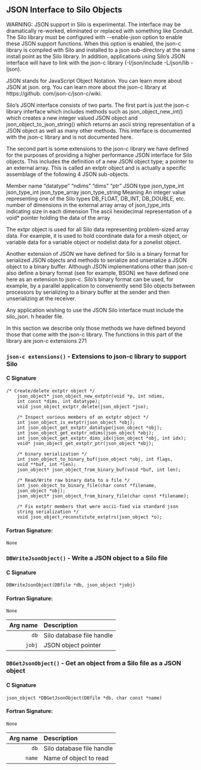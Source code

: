 ## JSON Interface to Silo Objects

WARNING: JSON support in Silo is experimental. 
The interface may be dramatically re-worked, eliminated or replaced with something like Conduit. 
The Silo library must be configured with --enable-json option to enable these JSON support functions. 
When this option is enabled, the json-c library is compiled with Silo and installed to a json sub-directory at the same install point as the Silo library. 
In addition, applications using Silo’s JSON interface will have to link with the json-c library
(-I<silo-install>/json/include -L<silo-install>/json/lib -ljson).

JSON stands for JavaScript Object Notation. 
You can learn more about JSON at json.
org. 
You can learn more about the json-c library at https://github.
com/json-c/json-c/wiki.

Silo’s JSON interface consists of two parts. 
The first part is just the json-c library interface which includes methods such as json_object_new_int() which creates a new integer valued JSON object and json_object_to_json_string() which returns an ascii string representation of a JSON object as well as many other methods. 
This interface is documented with the json-c library and is not documented here.

The second part is some extensions to the json-c library we have defined for the purposes of providing a higher performance JSON interface for Silo objects. 
This includes the definition of a new JSON object type; a pointer to an external array. 
This is called an extptr object and is actually a specific assemblage of the following 4 JSON sub-objects.

Member name	“datatype”	“ndims”	“dims”	“ptr”
JSON type	json_type_int	json_type_int	json_type_array	json_type_string
Meaning	An integer value representing one of the Silo types DB_FLOAT, DB_INT, DB_DOUBLE, etc.	
number of dimensions in the external array	array of json_type_ints indicating size in each dimension	The ascii hexidecimal representation of a void* pointer holding the data of the array

The extpr object is used for all Silo data representing problem-sized array data. 
For example, it is used to hold coordinate data for a mesh object, or variable data for a variable object or nodelist data for a zonelist object.

Another extension of JSON we have defined for Silo is a binary format for serialized JSON objects and methods to serialize and unserialize a JSON object to a binary buffer. 
Although JSON implementations other than json-c also define a binary format (see for example, BSON) we have defined one here as an extension to json-c. 
Silo’s binary format can be used, for example, by a parallel application to conveniently send Silo objects between processors by serializing to a binary buffer at the sender and then unserializing at the receiver.

Any application wishing to use the JSON Silo interface must include the silo_json.
h header file.

In this section we describe only those methods we have defined beyond those that come with the json-c library. 
The functions in this part of the library are
json-c extensions	271

### `json-c extensions()` - Extensions to json-c library to support Silo

#### C Signature
```
/* Create/delete extptr object */
    json_object* json_object_new_extptr(void *p, int ndims,
    int const *dims, int datatype);
    void json_object_extptr_delete(json_object *jso);
    
    /* Inspect various members of an extptr object */
    int json_object_is_extptr(json_object *obj);
    int json_object_get_extptr_datatype(json_object *obj);
    int json_object_get_extptr_ndims(json_object *obj);
    int json_object_get_extptr_dims_idx(json_object *obj, int idx);
    void* json_object_get_extptr_ptr(json_object *obj);
    
    /* binary serialization */
    int json_object_to_binary_buf(json_object *obj, int flags,
    void **buf, int *len);
    json_object* json_object_from_binary_buf(void *buf, int len);
    
    /* Read/Write raw binary data to a file */
    int json_object_to_binary_file(char const *filename,
    json_object *obj);
    json_object* json_object_from_binary_file(char const *filename);
    
    /* Fix extptr members that were ascii-fied via standard json
    string serialization */
    void json_object_reconstitute_extptrs(json_object *o);
```
#### Fortran Signature:
```
None
```

### `DBWriteJsonObject()` - Write a JSON object to a Silo file

#### C Signature
```
DBWriteJsonObject(DBfile *db, json_object *jobj)
```
#### Fortran Signature:
```
None
```

Arg name | Description
---:|:---
`db` | Silo database file handle
`jobj` | JSON object pointer

### `DBGetJsonObject()` - Get an object from a Silo file as a JSON object

#### C Signature
```
json_object *DBGetJsonObject(DBfile *db, char const *name)
```
#### Fortran Signature:
```
None
```

Arg name | Description
---:|:---
`db` | Silo database file handle
`name` | Name of object to read

